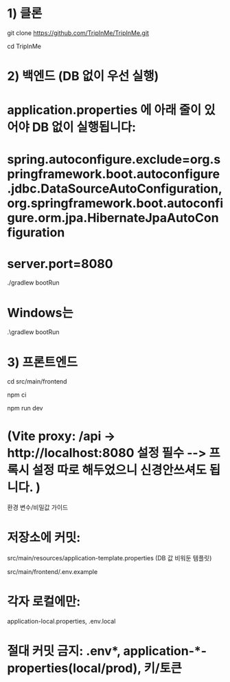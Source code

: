 # 1) 클론

git clone https://github.com/TripInMe/TripInMe.git

cd TripInMe

# 2) 백엔드 (DB 없이 우선 실행)
# application.properties 에 아래 줄이 있어야 DB 없이 실행됩니다:
# spring.autoconfigure.exclude=org.springframework.boot.autoconfigure.jdbc.DataSourceAutoConfiguration,org.springframework.boot.autoconfigure.orm.jpa.HibernateJpaAutoConfiguration
# server.port=8080
./gradlew bootRun     
# Windows는 

.\gradlew bootRun

# 3) 프론트엔드
cd src/main/frontend

npm ci

npm run dev
           

# (Vite proxy: /api -> http://localhost:8080 설정 필수 --> 프록시 설정 따로 해두었으니 신경안쓰셔도 됩니다. )

환경 변수/비밀값 가이드

# 저장소에 커밋:

src/main/resources/application-template.properties (DB 값 비워둔 템플릿)

src/main/frontend/.env.example

# 각자 로컬에만:

application-local.properties, .env.local

# 절대 커밋 금지: .env*, application-*-properties(local/prod), 키/토큰
